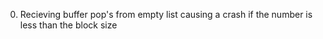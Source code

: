 <REQUIRED FIXES>

0. Recieving buffer pop's from empty list causing a crash if the number is less than the block size
